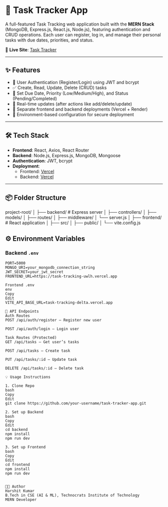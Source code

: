 # 📝 Task Tracker App

A full-featured Task Tracking web application built with the **MERN Stack** (MongoDB, Express.js, React.js, Node.js), featuring authentication and CRUD operations. Each user can register, log in, and manage their personal tasks with due dates, priorities, and status.

🚀 **Live Site**: [Task Tracker](https://task-tracking-uwlh.vercel.app/)

---

## ✨ Features

- 🔐 User Authentication (Register/Login) using JWT and bcrypt
- ✅ Create, Read, Update, Delete (CRUD) tasks
- 📅 Set Due Date, Priority (Low/Medium/High), and Status (Pending/Completed)
- 🔄 Real-time updates (after actions like add/delete/update)
- 📁 Separate frontend and backend deployments (Vercel + Render)
- 🧾 Environment-based configuration for secure deployment

---

## 🛠 Tech Stack

- **Frontend**: React, Axios, React Router
- **Backend**: Node.js, Express.js, MongoDB, Mongoose
- **Authentication**: JWT, bcrypt
- **Deployment**:
  - Frontend: [Vercel](task-tracking-uwlh.vercel.app)
  - Backend: [Vercel](task-tracking-delta.vercel.app)

---

## 📦 Folder Structure
project-root/
│
├── backend/ # Express server
│ ├── controllers/
│ ├── models/
│ ├── routes/
│ ├── middleware/
│ └── server.js
│
├── frontend/ # React application
│ ├── src/
│ ├── public/
│ └── vite.config.js


## ⚙️ Environment Variables

### Backend `.env`
```env
PORT=5000
MONGO_URI=your_mongodb_connection_string
JWT_SECRET=your_jwt_secret
FRONTEND_URL=https://task-tracking-uwlh.vercel.app

Frontend .env
env
Copy
Edit
VITE_API_BASE_URL=task-tracking-delta.vercel.app

🧪 API Endpoints
Auth Routes
POST /api/auth/register – Register new user

POST /api/auth/login – Login user

Task Routes (Protected)
GET /api/tasks – Get user’s tasks

POST /api/tasks – Create task

PUT /api/tasks/:id – Update task

DELETE /api/tasks/:id – Delete task

💡 Usage Instructions

1. Clone Repo
bash
Copy
Edit
git clone https://github.com/your-username/task-tracker-app.git

2. Set up Backend
bash
Copy
Edit
cd backend
npm install
npm run dev

3. Set up Frontend
bash
Copy
Edit
cd frontend
npm install
npm run dev


🧑‍💻 Author
Harshit Kumar
B.Tech in CSE (AI & ML), Technocrats Institute of Technology
MERN Developer

